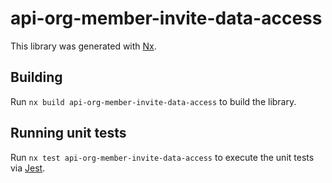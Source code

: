 # api-org-member-invite-data-access

This library was generated with [Nx](https://nx.dev).

## Building

Run `nx build api-org-member-invite-data-access` to build the library.

## Running unit tests

Run `nx test api-org-member-invite-data-access` to execute the unit tests via [Jest](https://jestjs.io).
